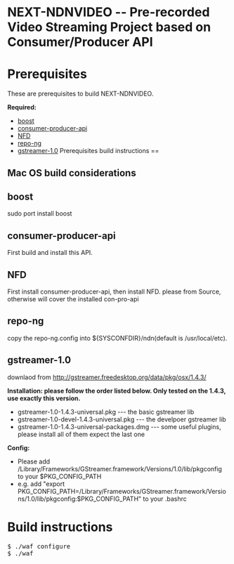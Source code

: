 NEXT-NDNVIDEO -- Pre-recorded Video Streaming Project based on Consumer/Producer API
==

Prerequisites
==
These are prerequisites to build NEXT-NDNVIDEO.

**Required:**
* [boost](http://www.boost.org/)
* [consumer-producer-api](https://github.com/iliamo/Consumer-Producer-API)
* [NFD](https://github.com/named-data/NFD.git)
* [repo-ng](https://github.com/named-data/repo-ng.git)
* [gstreamer-1.0](http://gstreamer.freedesktop.org/data/pkg/osx/1.4.3/)
Prerequisites build instructions
==

Mac OS build considerations
-

boost
--
sudo port install boost

consumer-producer-api
--
First build and install this API.

NFD
--
First install consumer-producer-api, then install NFD. please from Source, otherwise will cover the installed con-pro-api

repo-ng
--
copy the repo-ng.config into ${SYSCONFDIR}/ndn(default is /usr/local/etc).

gstreamer-1.0
--
downlaod from http://gstreamer.freedesktop.org/data/pkg/osx/1.4.3/

**Installation: please follow the order listed below. Only tested on the 1.4.3, use exactly this version.**
* gstreamer-1.0-1.4.3-universal.pkg  --- the basic gstreamer lib
* gstreamer-1.0-devel-1.4.3-universal.pkg  --- the develpoer gstreamer lib
* gstreamer-1.0-1.4.3-universal-packages.dmg --- some useful plugins, please install all of them expect the last one

**Config:**
* Please add /Library/Frameworks/GStreamer.framework/Versions/1.0/lib/pkgconfig to your $PKG_CONFIG_PATH
* e.g. add "export PKG_CONFIG_PATH=/Library/Frameworks/GStreamer.framework/Versions/1.0/lib/pkgconfig:$PKG_CONFIG_PATH" to your .bashrc

Build instructions
==
<pre>
$ ./waf configure
$ ./waf
</pre>
